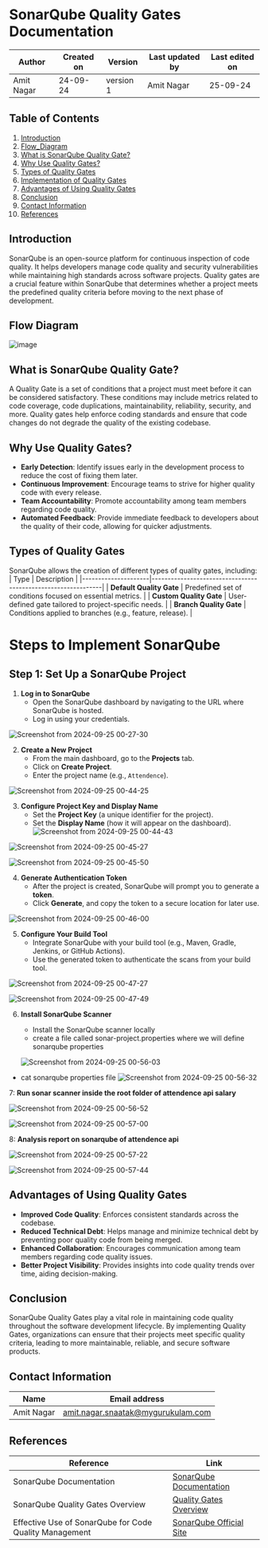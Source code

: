 # SonarQube Quality Gates Documentation

| Author      | Created on  | Version    | Last updated by | Last edited on |
|-------------|-------------|------------|-----------------|----------------|
| Amit Nagar  | 24-09-24    | version 1  | Amit Nagar      | 25-09-24       |

## Table of Contents
1. [Introduction](#introduction)
2.  [Flow_Diagram](#Flow-diagram)
3. [What is SonarQube Quality Gate?](#what-is-sonarqube-quality-gate)
4. [Why Use Quality Gates?](#why-use-quality-gates)
5. [Types of Quality Gates](#types-of-quality-gates)
6. [Implementation of Quality Gates](#implementation-of-quality-gates)
7. [Advantages of Using Quality Gates](#advantages-of-using-quality-gates)
8. [Conclusion](#conclusion)
9.  [Contact Information](#Contact-Information)
10. [References](#references)

## Introduction
SonarQube is an open-source platform for continuous inspection of code quality. It helps developers manage code quality and security vulnerabilities while maintaining high standards across software projects. Quality gates are a crucial feature within SonarQube that determines whether a project meets the predefined quality criteria before moving to the next phase of development.

## Flow Diagram

![image](https://github.com/user-attachments/assets/30e7662f-a53e-4f7a-9809-8d9cf5696523)

## What is SonarQube Quality Gate?
A Quality Gate is a set of conditions that a project must meet before it can be considered satisfactory. These conditions may include metrics related to code coverage, code duplications, maintainability, reliability, security, and more. Quality gates help enforce coding standards and ensure that code changes do not degrade the quality of the existing codebase.

## Why Use Quality Gates?
- **Early Detection**: Identify issues early in the development process to reduce the cost of fixing them later.
- **Continuous Improvement**: Encourage teams to strive for higher quality code with every release.
- **Team Accountability**: Promote accountability among team members regarding code quality.
- **Automated Feedback**: Provide immediate feedback to developers about the quality of their code, allowing for quicker adjustments.

## Types of Quality Gates
SonarQube allows the creation of different types of quality gates, including:
| Type                | Description                                                  |
|---------------------|--------------------------------------------------------------|
| **Default Quality Gate** | Predefined set of conditions focused on essential metrics. |
| **Custom Quality Gate**  | User-defined gate tailored to project-specific needs.      |
| **Branch Quality Gate**  | Conditions applied to branches (e.g., feature, release).   |

# Steps to Implement SonarQube

## Step 1: Set Up a SonarQube Project

1. **Log in to SonarQube**
   - Open the SonarQube dashboard by navigating to the URL where SonarQube is hosted.
   - Log in using your credentials.

![Screenshot from 2024-09-25 00-27-30](https://github.com/user-attachments/assets/8b740c5f-9958-4bda-a0c3-92ef804235ba)


2. **Create a New Project**
   - From the main dashboard, go to the **Projects** tab.
   - Click on **Create Project**.
   - Enter the project name (e.g., `Attendence`).


![Screenshot from 2024-09-25 00-44-25](https://github.com/user-attachments/assets/4fb008b5-331e-40c4-a71d-66f1c452f0a7)


3. **Configure Project Key and Display Name**
   - Set the **Project Key** (a unique identifier for the project).
   - Set the **Display Name** (how it will appear on the dashboard).
![Screenshot from 2024-09-25 00-44-43](https://github.com/user-attachments/assets/07acf260-d565-4dc4-8a5b-5e05717fe332)


![Screenshot from 2024-09-25 00-45-27](https://github.com/user-attachments/assets/2fdb529c-5ba2-4bfd-be25-f1ddd0ac697c)

![Screenshot from 2024-09-25 00-45-50](https://github.com/user-attachments/assets/e3a3acac-2c96-4d33-8332-08d8a3efb841)


4. **Generate Authentication Token**
   - After the project is created, SonarQube will prompt you to generate a **token**.
   - Click **Generate**, and copy the token to a secure location for later use.

![Screenshot from 2024-09-25 00-46-00](https://github.com/user-attachments/assets/345e374d-3289-4fe3-b7b8-3c2e8ac95a20)


5. **Configure Your Build Tool**
   - Integrate SonarQube with your build tool (e.g., Maven, Gradle, Jenkins, or GitHub Actions).
   - Use the generated token to authenticate the scans from your build tool.
  
![Screenshot from 2024-09-25 00-47-27](https://github.com/user-attachments/assets/be5bdc7c-530c-4af6-ae55-e0baefdbd93e)


![Screenshot from 2024-09-25 00-47-49](https://github.com/user-attachments/assets/b2819c82-9d35-4c7a-9705-134e7d2e86e8)


6. **Install SonarQube Scanner**
   - Install the SonarQube scanner locally
   - create a file called sonar-project.properties where we will define sonarqube properties
  
   ![Screenshot from 2024-09-25 00-56-03](https://github.com/user-attachments/assets/da4ef10e-06e8-40bd-8842-230cb26fef25)

  - cat sonarqube properties file
    ![Screenshot from 2024-09-25 00-56-32](https://github.com/user-attachments/assets/40b3a50b-87b9-495b-bb5a-025111569f6c)



7: **Run sonar scanner inside the root folder of attendence api salary**

![Screenshot from 2024-09-25 00-56-52](https://github.com/user-attachments/assets/978f69eb-1d11-4aa1-983e-22fdd584dfa5)


![Screenshot from 2024-09-25 00-57-00](https://github.com/user-attachments/assets/5577df0c-e035-4fac-9626-140d78672481)

8: **Analysis report on sonarqube of attendence api**

![Screenshot from 2024-09-25 00-57-22](https://github.com/user-attachments/assets/028166bd-3f78-4ca4-ab92-a9aaea18e6d4)

![Screenshot from 2024-09-25 00-57-44](https://github.com/user-attachments/assets/08b045dc-2b31-4baf-9fb3-bc261e0e7f48)

## Advantages of Using Quality Gates
- **Improved Code Quality**: Enforces consistent standards across the codebase.
- **Reduced Technical Debt**: Helps manage and minimize technical debt by preventing poor quality code from being merged.
- **Enhanced Collaboration**: Encourages communication among team members regarding code quality issues.
- **Better Project Visibility**: Provides insights into code quality trends over time, aiding decision-making.

## Conclusion
SonarQube Quality Gates play a vital role in maintaining code quality throughout the software development lifecycle. By implementing Quality Gates, organizations can ensure that their projects meet specific quality criteria, leading to more maintainable, reliable, and secure software products.


## Contact Information

| Name       | Email address     |
|------------|-------------------|
| Amit Nagar | amit.nagar.snaatak@mygurukulam.com |

## References

| Reference                                      | Link                                                 |
|------------------------------------------------|------------------------------------------------------|
| SonarQube Documentation                          | [SonarQube Documentation](https://docs.sonarqube.org/latest/) |
| SonarQube Quality Gates Overview                 | [Quality Gates Overview](https://docs.sonarqube.org/latest/analysis/scan/sonarqube-quality-gates/) |
| Effective Use of SonarQube for Code Quality Management | [SonarQube Official Site](https://sonarqube.org/) |


